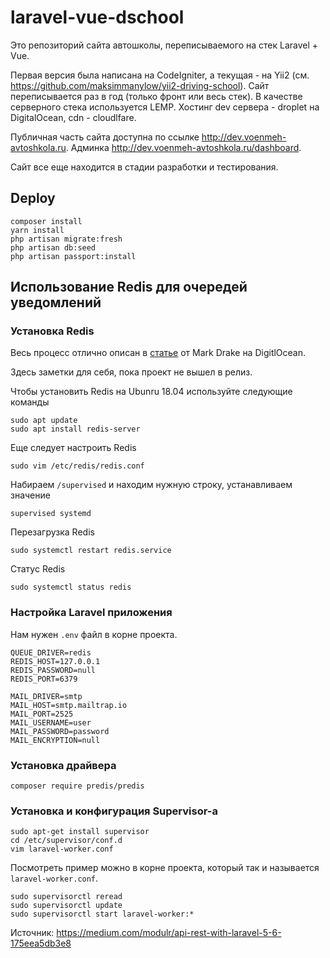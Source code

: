# laravel-vue-dschool

Это репозиторий сайта автошколы, переписываемого на стек Laravel + Vue. 

Первая версия была написана на CodeIgniter, а текущая - на Yii2 (см. https://github.com/maksimmanylow/yii2-driving-school). 
Сайт переписывается раз в год (только фронт или весь стек). В качестве серверного стека используется LEMP. Хостинг dev сервера - droplet на DigitalOcean, cdn - cloudlfare.

Публичная часть сайта доступна по ссылке http://dev.voenmeh-avtoshkola.ru.
Админка http://dev.voenmeh-avtoshkola.ru/dashboard.

Сайт все еще находится в стадии разработки и тестирования.

## Deploy

```
composer install
yarn install
php artisan migrate:fresh
php artisan db:seed
php artisan passport:install
```

## Использование Redis для очередей уведомлений

### Установка Redis

Весь процесс отлично описан в [статье](https://www.digitalocean.com/community/tutorials/how-to-install-and-secure-redis-on-ubuntu-18-04) от Mark Drake на DigitlOcean.

Здесь заметки для себя, пока проект не вышел в релиз.

Чтобы установить Redis на Ubunru 18.04 используйте следующие команды
```language-bash
sudo apt update
sudo apt install redis-server
```

Еще следует настроить Redis
```language-bash
sudo vim /etc/redis/redis.conf
```

Набираем ```/supervised``` и находим нужную строку, устанавливаем значение 
```
supervised systemd
```

Перезагрузка Redis
```language-bash
sudo systemctl restart redis.service
```


Статус Redis
```language-bash
sudo systemctl status redis
```

### Настройка Laravel приложения

Нам нужен ```.env``` файл в корне проекта.

```
QUEUE_DRIVER=redis
REDIS_HOST=127.0.0.1
REDIS_PASSWORD=null
REDIS_PORT=6379

MAIL_DRIVER=smtp
MAIL_HOST=smtp.mailtrap.io
MAIL_PORT=2525
MAIL_USERNAME=user
MAIL_PASSWORD=password
MAIL_ENCRYPTION=null
```

### Установка драйвера

```
composer require predis/predis
```

### Установка и конфигурация Supervisor-а

```
sudo apt-get install supervisor
cd /etc/supervisor/conf.d
vim laravel-worker.conf
```
Посмотреть пример можно в корне проекта, который так и называется ```laravel-worker.conf```.

```
sudo supervisorctl reread
sudo supervisorctl update
sudo supervisorctl start laravel-worker:*
```

Источник: https://medium.com/modulr/api-rest-with-laravel-5-6-175eea5db3e8
